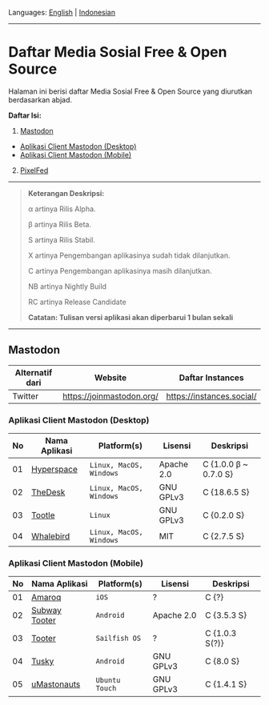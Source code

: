 Languages: [English](https://github.com/ditokp/Tes_Repositori/blob/master/FOSS-Socmed.md) | [Indonesian](https://github.com/ditokp/Tes_Repositori/blob/master/Daftar-Medsos-FOSS.md)
______________________________________________
# Daftar Media Sosial Free & Open Source
Halaman ini berisi daftar Media Sosial Free & Open Source yang diurutkan berdasarkan abjad.

**Daftar Isi:**
1. [Mastodon](https://github.com/ditokp/Tes_Repositori/blob/master/Daftar-Medsos-FOSS.md#mastodon)
  - [Aplikasi Client Mastodon (Desktop)](https://github.com/ditokp/Tes_Repositori/blob/master/Daftar-Medsos-FOSS.md#aplikasi-client-mastodon-desktop)
  - [Aplikasi Client Mastodon (Mobile)](https://github.com/ditokp/Tes_Repositori/blob/master/Daftar-Medsos-FOSS.md#aplikasi-client-mastodon-mobile)
2. [PixelFed](https://github.com/ditokp/Tes_Repositori/blob/master/Daftar-Medsos-FOSS.md#pixelfed)
______________________________________________
> **Keterangan Deskripsi:**
> 
> α artinya Rilis Alpha.
> 
> β artinya Rilis Beta.
> 
> S artinya Rilis Stabil.
> 
> X artinya Pengembangan aplikasinya sudah tidak dilanjutkan.
> 
> C artinya Pengembangan aplikasinya masih dilanjutkan.
>
> NB artinya Nightly Build
>
> RC artinya Release Candidate
>
> **Catatan: Tulisan versi aplikasi akan diperbarui 1 bulan sekali**
______________________________________

## Mastodon
Alternatif dari | Website | Daftar Instances
--- | --- | ---
Twitter | https://joinmastodon.org/ | https://instances.social/

### Aplikasi Client Mastodon (Desktop)
No | Nama Aplikasi | Platform(s) | Lisensi | Deskripsi
--- | --- | --- | --- | ---
01 | [Hyperspace](https://hyperspace.marquiskurt.net/) | `Linux, MacOS, Windows` | Apache 2.0 | C {1.0.0 β ~ 0.7.0 S}
02 | [TheDesk](https://github.com/cutls/TheDesk) | `Linux, MacOS, Windows` | GNU GPLv3 | C {18.6.5 S}
03 | [Tootle](https://github.com/bleakgrey/tootle) | `Linux` | GNU GPLv3 | C {0.2.0 S}
04 | [Whalebird](https://whalebird.org/en/desktop/contents) | `Linux, MacOS, Windows` | MIT | C {2.7.5 S}

### Aplikasi Client Mastodon (Mobile)
No | Nama Aplikasi | Platform(s) | Lisensi | Deskripsi
--- | --- | --- | --- | ---
01 | [Amaroq](https://apps.apple.com/us/app/amarok-for-mastodon/id1214116200?ls=1) | `iOS` | ? | C {?}
02 | [Subway Tooter](https://play.google.com/store/apps/details?id=jp.juggler.subwaytooter) | `Android` | Apache 2.0 | C {3.5.3 S}
03 | [Tooter](https://openrepos.net/content/dysko/tooter) | `Sailfish OS` | ? | C {1.0.3 S(?)}
04 | [Tusky](https://play.google.com/store/apps/details?id=com.keylesspalace.tusky) | `Android` | GNU GPLv3 | C {8.0 S}
05 | [uMastonauts](https://open-store.io/app/umastodon.christianpauly) | `Ubuntu Touch` | GNU GPLv3 | C {1.4.1 S}
